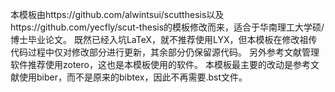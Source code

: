 本模板由https://github.com/alwintsui/scutthesis以及https://github.com/yecfly/scut-thesis的模板修改而来，适合于华南理工大学硕/博士毕业论文。
既然已经入坑LaTeX，就不推荐使用LYX，但本模板在修改祖传代码过程中仅对修改部分进行更新，其余部分仍保留源代码。
另外参考文献管理软件推荐使用zotero，这也是本模板使用的软件。
本模板最主要的改动是参考文献使用biber，而不是原来的bibtex，因此不再需要.bst文件。